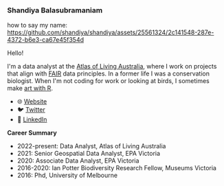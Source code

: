 ### Shandiya Balasubramaniam 
how to say my name:
https://github.com/shandiya/shandiya/assets/25561324/2c141548-287e-4372-b6e3-ca67e45f354d

Hello!  

I'm a data analyst at the [Atlas of Living Australia](https://www.ala.org.au), where I work on 
projects that align with [FAIR](https://www.nature.com/articles/sdata201618) data principles. 
In a former life I was a conservation biologist. When I'm not coding for work or looking at birds, I 
sometimes make [art with R](https://github.com/shandiya/variations-on-a-theme).  

- :globe_with_meridians: [Website](https://shandiya.netlify.app)  
- :bird: [Twitter](https://twitter.com/ShandiyaB)   
- :briefcase: [LinkedIn](https://linkedin.com/in/shandiya)   

**Career Summary**

- 2022-present: Data Analyst, Atlas of Living Australia
- 2021: Senior Geospatial Data Analyst, EPA Victoria  
- 2020: Associate Data Analyst, EPA Victoria  
- 2016-2020: Ian Potter Biodiversity Research Fellow, Museums Victoria  
- 2016: Phd, University of Melbourne   
